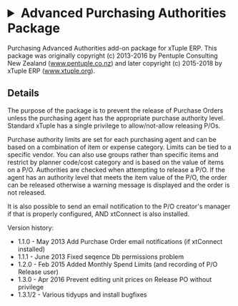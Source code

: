 # <details><summary>Advanced Purchasing Authorities Package</summary>

Purchasing Advanced Authorities add-on package for xTuple ERP. This package was originally copyright (c) 2013-2016 by Pentuple Consulting New Zealand (www.pentuple.co.nz) and later copyright (c) 2015-2018 by xTuple ERP (www.xtuple.org).

## Details

The purpose of the package is to prevent the release of Purchase Orders unless the purchasing agent has the appropriate purchase authority level.  Standard xTuple has a single privilege to allow/not-allow releasing P/Os.

Purchase authority limits are set for each purchasing agent and can be based on a combination of item or expense category.  Limits can be tied to a specific vendor.  You can also use groups rather than specific items and restrict by planner code/cost category and is based on the value of items on a P/O.  Authorities are checked when attempting to release a P/O.  If the agent has an authority level that meets the item value of the P/O, the order can be released otherwise a warning message is displayed and the order is not released.

It is also possible to send an email notification to the P/O creator's manager if that is properly configured, AND xtConnect is also installed.

Version history:

- 1.1.0 - May 2013 Add Purchase Order email notifications (if xtConnect installed)
- 1.1.1 - June 2013 Fixed seqence Db permissions problem
- 1.2.0 - Feb 2015 Added Monthly Spend Limits (and recording of P/O Release user)
- 1.3.0 - Apr 2016 Prevent editing unit prices on Release PO without privilege
- 1.3.1/2 - Various tidyups and install bugfixes
</details>
